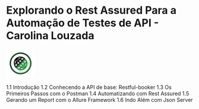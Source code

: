 # Explorando o Rest Assured Para a Automação de Testes de API - Carolina Louzada

![alt text](image.png)

1.1 Introdução
1.2 Conhecendo a API de base: Restful-booker
1.3 Os Primeiros Passos com o Postman
1.4 Automatizando com Rest Assured
1.5 Gerando um Report com o Allure Framework
1.6 Indo Além com Json Server
